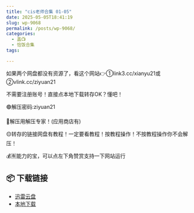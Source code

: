 ```yaml
---
title: "cis老师合集 01-05"
date: 2025-05-05T18:41:19
slug: wp-9068
permalink: /posts/wp-9068/
categories:
  - 盖📺
  - 恰饭合集
tags:

---
```


如果两个网盘都没有资源了，看这个网站👉①link3.cc/xianyu21或②vlink.cc/ziyuan21

不需要注册账号！直接点本地下载转存OK？懂吧！

🟢解压密码:ziyuan21

🔵解压用解压专家！(应用商店有)

🟡转存的链接网盘有教程！一定要看教程！按教程操作！不按教程操作你不会解压！

💰🈶能力的宝，可以点左下角赞赏支持一下网站运行

## 📦 下载链接
- [迅雷云盘](https://blziyuan21.com/pay-download/9068?key=686e090e1b&down_id=0)
- [本地下载](https://blziyuan21.com/pay-download/9068?key=686e090e1b&down_id=1)

